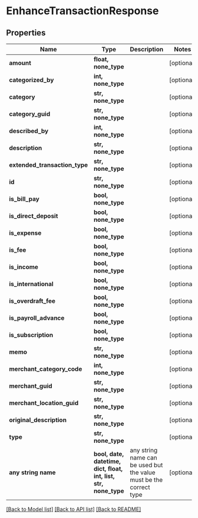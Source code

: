 # EnhanceTransactionResponse


## Properties
Name | Type | Description | Notes
------------ | ------------- | ------------- | -------------
**amount** | **float, none_type** |  | [optional] 
**categorized_by** | **int, none_type** |  | [optional] 
**category** | **str, none_type** |  | [optional] 
**category_guid** | **str, none_type** |  | [optional] 
**described_by** | **int, none_type** |  | [optional] 
**description** | **str, none_type** |  | [optional] 
**extended_transaction_type** | **str, none_type** |  | [optional] 
**id** | **str, none_type** |  | [optional] 
**is_bill_pay** | **bool, none_type** |  | [optional] 
**is_direct_deposit** | **bool, none_type** |  | [optional] 
**is_expense** | **bool, none_type** |  | [optional] 
**is_fee** | **bool, none_type** |  | [optional] 
**is_income** | **bool, none_type** |  | [optional] 
**is_international** | **bool, none_type** |  | [optional] 
**is_overdraft_fee** | **bool, none_type** |  | [optional] 
**is_payroll_advance** | **bool, none_type** |  | [optional] 
**is_subscription** | **bool, none_type** |  | [optional] 
**memo** | **str, none_type** |  | [optional] 
**merchant_category_code** | **int, none_type** |  | [optional] 
**merchant_guid** | **str, none_type** |  | [optional] 
**merchant_location_guid** | **str, none_type** |  | [optional] 
**original_description** | **str, none_type** |  | [optional] 
**type** | **str, none_type** |  | [optional] 
**any string name** | **bool, date, datetime, dict, float, int, list, str, none_type** | any string name can be used but the value must be the correct type | [optional]

[[Back to Model list]](../README.md#documentation-for-models) [[Back to API list]](../README.md#documentation-for-api-endpoints) [[Back to README]](../README.md)


